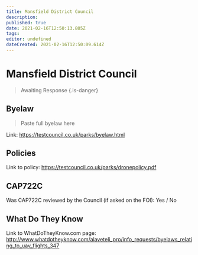 ```yaml
---
title: Mansfield District Council
description: 
published: true
date: 2021-02-16T12:50:13.805Z
tags: 
editor: undefined
dateCreated: 2021-02-16T12:50:09.614Z
---
```


# Mansfield District Council
>  Awaiting Response
> {.is-danger}

## Byelaw
> Paste full byelaw here

Link:
https://testcouncil.co.uk/parks/byelaw.html

## Policies
Link to policy:
https://testcouncil.co.uk/parks/dronepolicy.pdf

## CAP722C

Was CAP722C reviewed by the Council (if asked on the FOI): Yes / No

## What Do They Know

Link to WhatDoTheyKnow.com page:
http://www.whatdotheyknow.com/alaveteli_pro/info_requests/byelaws_relating_to_uav_flights_347

